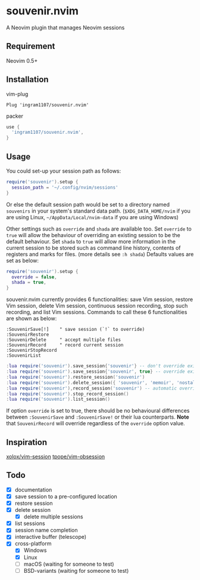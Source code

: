 # souvenir.nvim
A Neovim plugin that manages Neovim sessions

## Requirement
Neovim 0.5+

## Installation
vim-plug

```viml
Plug 'ingram1107/souvenir.nvim'
```

packer

```lua
use {
  'ingram1107/souvenir.nvim',
}
```

## Usage

You could set-up your session path as follows:

```lua
require('souvenir').setup {
  session_path = '~/.config/nvim/sessions'
}
```

Or else the default session path would be set to a directory named `souvenirs`
in your system's standard data path. (`$XDG_DATA_HOME/nvim` if you are using
Linux, `~/AppData/Local/nvim-data` if you are using Windows)

Other settings such as `override` and `shada` are available too. Set `override`
to `true` will allow the behaviour of overriding an existing session to be the
default behaviour. Set `shada` to `true` will allow more information in the
current session to be stored such as command line history, contents of registers
and marks for files. (more details see `:h shada`) Defaults values are set as
below:

```lua
require('souvenir').setup {
  override = false,
  shada = true,
}
```

souvenir.nvim currently provides 6 functionalities: save Vim session, restore
Vim session, delete Vim session, continuous session recording, stop such
recording, and list Vim sessions. Commands to call these 6 functionalities are
shown as below:

```viml
:SouvenirSave[!]    " save session (`!` to override)
:SouvenirRestore
:SouvenirDelete     " accept multiple files
:SouvenirRecord     " record current session
:SouvenirStopRecord
:SouvenirList
```

```lua
:lua require('souvenir').save_session{'souvenir'} -- don't override existing session file
:lua require('souvenir').save_session{'souvenir', true} -- override exisitng session file
:lua require('souvenir').restore_session('souvenir')
:lua require('souvenir').delete_session({ 'souvenir', 'memoir', 'nostalgic' })
:lua require('souvenir'),record_session('souvenir') -- automatic override
:lua require('souvenir').stop_record_session()
:lua require('souvenir').list_session()
```

If option `override` is set to true, there should be no behavioural differences
between `:SouvenirSave` and `:SouvenirSave!` or their lua counterparts. **Note**
that `SouvenirRecord` will override regardless of the `override` option value.

## Inspiration

[xolox/vim-session](https://github.com/xolox/vim-session)
[tpope/vim-obsession](https://github.com/tpope/vim-obsession)

## Todo
- [x] documentation
- [x] save session to a pre-configured location
- [x] restore session
- [x] delete session
  - [x] delete multiple sessions
- [x] list sessions
- [x] session name completion
- [x] interactive buffer (telescope)
- [x] cross-platform
  - [x] Windows
  - [x] Linux
  - [ ] macOS (waiting for someone to test)
  - [ ] BSD-variants (waiting for someone to test)
